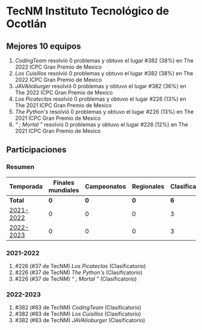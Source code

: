 # TecNM Instituto Tecnológico de Ocotlán

## Mejores 10 equipos

1. _CodingTeam_ resolvió 0 problemas y obtuvo el lugar #382 (38%) en The 2022 ICPC Gran Premio de Mexico
1. _Los Cuisillos_ resolvió 0 problemas y obtuvo el lugar #382 (38%) en The 2022 ICPC Gran Premio de Mexico
1. _JAVAlioburger_ resolvió 0 problemas y obtuvo el lugar #382 (36%) en The 2022 ICPC Gran Premio de Mexico
1. _Los Picateclas_ resolvió 0 problemas y obtuvo el lugar #226 (13%) en The 2021 ICPC Gran Premio de Mexico
1. _The Python's_ resolvió 0 problemas y obtuvo el lugar #226 (13%) en The 2021 ICPC Gran Premio de Mexico
1. _“ ; Mortal ”_ resolvió 0 problemas y obtuvo el lugar #226 (12%) en The 2021 ICPC Gran Premio de Mexico

## Participaciones

### Resumen

| Temporada | Finales mundiales | Campeonatos | Regionales | Clasificatorios | Equipos |
| --- | --- | --- | --- | --- | --- |
| **Total** | **0** | **0** | **0** | **6** | **6** |
| [2021-2022](#2021-2022) | 0 | 0 | 0 | 3 | 3 |
| [2022-2023](#2022-2023) | 0 | 0 | 0 | 3 | 3 |

### 2021-2022

1. #226 (#37 de TecNM) _Los Picateclas_ (Clasificatorio)
1. #226 (#37 de TecNM) _The Python's_ (Clasificatorio)
1. #226 (#37 de TecNM) _“ ; Mortal ”_ (Clasificatorio)

### 2022-2023

1. #382 (#83 de TecNM) _CodingTeam_ (Clasificatorio)
1. #382 (#83 de TecNM) _Los Cuisillos_ (Clasificatorio)
1. #382 (#83 de TecNM) _JAVAlioburger_ (Clasificatorio)



